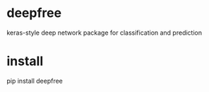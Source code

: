 # deepfree
keras-style deep network package for classification and prediction
# install
pip install deepfree
